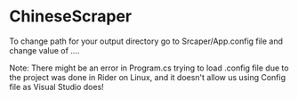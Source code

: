 # ChineseScraper

To change path for your output directory go to Srcaper/App.config file and change value of <Path>...</Path>.

Note: There might be an error in Program.cs trying to load .config file due to the project was done in Rider on Linux, and it doesn't allow us using Config file as Visual Studio does!
